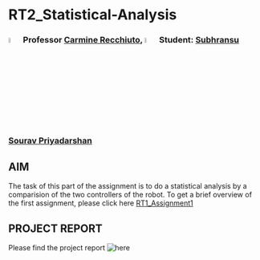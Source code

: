 # RT2_Statistical-Analysis
### <img src="https://user-images.githubusercontent.com/62358773/158238820-f418cc09-4227-4afc-9c31-1705dfb64f5a.png" width="5%" height="5%"> Professor [Carmine Recchiuto](https://github.com/CarmineD8), <img src="https://user-images.githubusercontent.com/62358773/158238810-c5dcb486-ba24-4b35-87de-39a54e88f36b.png" width="5%" height="5%"> Student: [Subhransu Sourav Priyadarshan](https://github.com/subhransu10)

## AIM 
The task of this part of the assignment is to do a statistical analysis by a comparision of the two controllers of the robot. To get a brief overview of the first assignment, please click here [RT1_Assignment1](https://github.com/subhransu10/RT1_Assignment1)
## PROJECT REPORT
Please find the project report ![here](RT_2_Data_Analysis_Subhransu (1))
